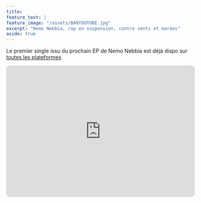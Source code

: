 ```yaml
---
title: 
feature_text: |
feature_image: "/assets/BANYOUTUBE.jpg"
excerpt: "Nemo Nebbia, rap en suspension, contre vents et marées"
aside: true
---
```


Le premier single issu du prochain EP de Nemo Nebbia est déjà dispo sur [toutes les plateformes](https://bfan.link/neoprene)


<iframe style="border-radius:12px;background-color:#175b88" src="https://open.spotify.com/embed/track/3RPLvgOonKgYtQgrPIWANF?utm_source=generator&theme=0" width="100%" height="352" frameBorder="0" allowfullscreen="" allow="autoplay; clipboard-write; encrypted-media; fullscreen; picture-in-picture" loading="lazy"></iframe>

